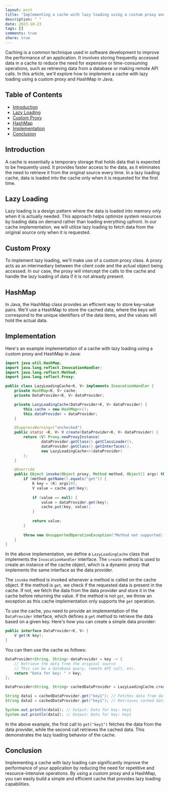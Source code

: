 ```yaml
---
layout: post
title: "Implementing a cache with lazy loading using a custom proxy and HashMap in Java"
description: " "
date: 2023-10-23
tags: []
comments: true
share: true
---
```


Caching is a common technique used in software development to improve the performance of an application. It involves storing frequently accessed data in a cache to reduce the need for expensive or time-consuming operations, such as retrieving data from a database or making remote API calls. In this article, we'll explore how to implement a cache with lazy loading using a custom proxy and HashMap in Java.

## Table of Contents
- [Introduction](#introduction)
- [Lazy Loading](#lazy-loading)
- [Custom Proxy](#custom-proxy)
- [HashMap](#hashmap)
- [Implementation](#implementation)
- [Conclusion](#conclusion)

## Introduction
A cache is essentially a temporary storage that holds data that is expected to be frequently used. It provides faster access to the data, as it eliminates the need to retrieve it from the original source every time. In a lazy loading cache, data is loaded into the cache only when it is requested for the first time.

## Lazy Loading
Lazy loading is a design pattern where the data is loaded into memory only when it is actually needed. This approach helps optimize system resources by loading data on demand rather than loading everything upfront. In our cache implementation, we will utilize lazy loading to fetch data from the original source only when it is requested.

## Custom Proxy
To implement lazy loading, we'll make use of a custom proxy class. A proxy acts as an intermediary between the client code and the actual object being accessed. In our case, the proxy will intercept the calls to the cache and handle the lazy loading of data if it is not already present.

## HashMap
In Java, the HashMap class provides an efficient way to store key-value pairs. We'll use a HashMap to store the cached data, where the keys will correspond to the unique identifiers of the data items, and the values will hold the actual data.

## Implementation
Here's an example implementation of a cache with lazy loading using a custom proxy and HashMap in Java:

```java
import java.util.HashMap;
import java.lang.reflect.InvocationHandler;
import java.lang.reflect.Method;
import java.lang.reflect.Proxy;

public class LazyLoadingCache<K, V> implements InvocationHandler {
    private HashMap<K, V> cache;
    private DataProvider<K, V> dataProvider;

    private LazyLoadingCache(DataProvider<K, V> dataProvider) {
        this.cache = new HashMap<>();
        this.dataProvider = dataProvider;
    }

    @SuppressWarnings("unchecked")
    public static <K, V> V create(DataProvider<K, V> dataProvider) {
        return (V) Proxy.newProxyInstance(
                dataProvider.getClass().getClassLoader(),
                dataProvider.getClass().getInterfaces(),
                new LazyLoadingCache<>(dataProvider)
        );
    }

    @Override
    public Object invoke(Object proxy, Method method, Object[] args) throws Throwable {
        if (method.getName().equals("get")) {
            K key = (K) args[0];
            V value = cache.get(key);
            
            if (value == null) {
                value = dataProvider.get(key);
                cache.put(key, value);
            }
            
            return value;
        }
        
        throw new UnsupportedOperationException("Method not supported: " + method.getName());
    }
}
```

In the above implementation, we define a `LazyLoadingCache` class that implements the `InvocationHandler` interface. The `create` method is used to create an instance of the cache object, which is a dynamic proxy that implements the same interface as the data provider.

The `invoke` method is invoked whenever a method is called on the cache object. If the method is `get`, we check if the requested data is present in the cache. If not, we fetch the data from the data provider and store it in the cache before returning the value. If the method is not `get`, we throw an exception as this cache implementation only supports the `get` operation.

To use the cache, you need to provide an implementation of the `DataProvider` interface, which defines a `get` method to retrieve the data based on a given key. Here's how you can create a simple data provider:

```java
public interface DataProvider<K, V> {
    V get(K key);
}
```

You can then use the cache as follows:

```java
DataProvider<String, String> dataProvider = key -> {
    // Retrieve the data from the original source
    // This can be a database query, remote API call, etc.
    return "Data for key: " + key;
};

DataProvider<String, String> cachedDataProvider = LazyLoadingCache.create(dataProvider);

String data1 = cachedDataProvider.get("key1"); // Fetches data from data provider
String data2 = cachedDataProvider.get("key1"); // Retrieves cached data

System.out.println(data1); // Output: Data for key: key1
System.out.println(data2); // Output: Data for key: key1
```

In the above example, the first call to `get("key1")` fetches the data from the data provider, while the second call retrieves the cached data. This demonstrates the lazy loading behavior of the cache.

## Conclusion
Implementing a cache with lazy loading can significantly improve the performance of your application by reducing the need for repetitive and resource-intensive operations. By using a custom proxy and a HashMap, you can easily build a simple and efficient cache that provides lazy loading capabilities.